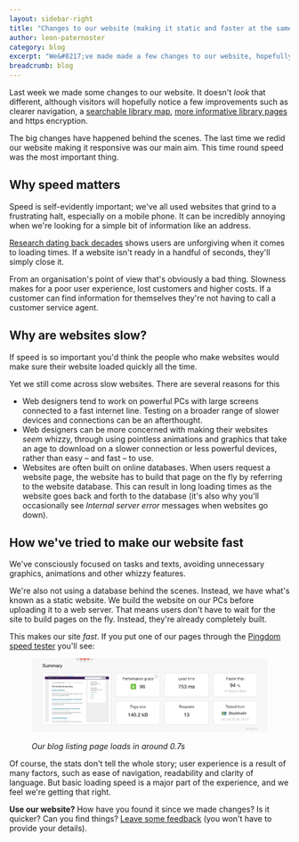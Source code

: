 ```yaml
---
layout: sidebar-right
title: "Changes to our website (making it static and faster at the same time)"
author: leon-paternoster
category: blog
excerpt: "We&#8217;ve made made a few changes to our website, hopefully making it quicker, more stable and more secure."
breadcrumb: blog
---
```


Last week we made some changes to our website. It doesn't _look_ that different, although visitors will hopefully notice a few improvements such as clearer navigation, a [searchable library map](/libraries), [more informative library pages](/libraries/ipswich-county-library/) and https encryption.

The big changes have happened behind the scenes. The last time we redid our website making it responsive was our main aim. This time round speed was the most important thing.

## Why speed matters

Speed is self-evidently important; we've all used websites that grind to a frustrating halt, especially on a mobile phone. It can be incredibly annoying when we're looking for a simple bit of information like an address.

[Research dating back decades](https://www.nngroup.com/articles/website-response-times/) shows users are unforgiving when it comes to loading times. If a website isn't ready in a handful of seconds, they'll simply close it.

From an organisation's point of view that's obviously a bad thing. Slowness makes for a poor user experience, lost customers and higher costs. If a customer can find information for themselves they're not having to call a customer service agent.

## Why are websites slow?

If speed is so important you'd think the people who make websites would make sure their website loaded quickly all the time.

Yet we still come across slow websites. There are several reasons for this

- Web designers tend to work on powerful PCs with large screens connected to a fast internet line. Testing on a broader range of slower devices and connections can be an afterthought.
- Web designers can be more concerned with making their websites _seem_ whizzy, through using pointless animations and graphics that take an age to download on a slower connection or less powerful devices, rather than easy &#8211; and fast &#8211; to use.
- Websites are often built on online databases. When users request a website page, the website has to build that page on the fly by referring to the website database. This can result in long loading times as the website goes back and forth to the database (it's also why you'll occasionally see _Internal server error_ messages when websites go down).

## How we've tried to make our website fast

We've consciously focused on tasks and texts, avoiding unnecessary graphics, animations and other whizzy features.

We're also not using a database behind the scenes. Instead, we have what's known as a static website. We build the website on our PCs before uploading it to a web server. That means users don't have to wait for the site to build pages on the fly. Instead, they're already completely built.

This makes our site _fast_. If you put one of our pages through the [Pingdom speed tester](https://tools.pingdom.com/#!/dEKksn/https://www.suffolklibraries.co.uk/blog/) you'll see:

<figure>

<img src="/images/article/pingdom-screenshot.jpg" alt="Screenshot of our Pingdom A rating">

<figcaption><p><em>Our blog listing page loads in around 0.7s</em></p></figcaption>

</figure>

Of course, the stats don't tell the whole story; user experience is a result of many factors, such as ease of navigation, readability and clarity of language. But basic loading speed is a major part of the experience, and we feel we're getting that right.

**Use our website?** How have you found it since we made changes? Is it quicker? Can you find things? [Leave some feedback](/feedback/) (you won't have to provide your details).
